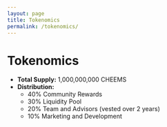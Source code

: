 ```yaml
---
layout: page
title: Tokenomics
permalink: /tokenomics/
---
```


# Tokenomics

- **Total Supply:** 1,000,000,000 CHEEMS
- **Distribution:**
  - 40% Community Rewards
  - 30% Liquidity Pool
  - 20% Team and Advisors (vested over 2 years)
  - 10% Marketing and Development
